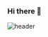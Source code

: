### Hi there 👋

![header](https://capsule-render.vercel.app/api?type=wave&color=auto&height=250&section=header&text=capsule%20render&fontSize=90)

